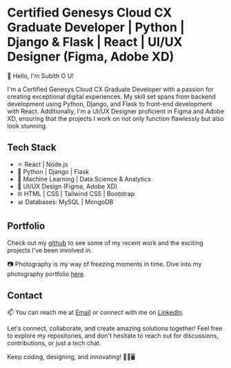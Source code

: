 # Certified Genesys Cloud CX Graduate Developer | Python | Django & Flask | React | UI/UX Designer (Figma, Adobe XD)

👋 Hello, I'm Subith O U!

I'm a Certified Genesys Cloud CX Graduate Developer with a passion for creating exceptional digital experiences. My skill set spans from backend development using Python, Django, and Flask to front-end development with React. Additionally, I'm a UI/UX Designer proficient in Figma and Adobe XD, ensuring that the projects I work on not only function flawlessly but also look stunning.

## Tech Stack

- ⚛️ React | Node.js
- :snake: Python | Django | Flask
- 🧠 Machine Learning | Data Science & Analytics
- 🎨 UI/UX Design (Figma, Adobe XD)
- 🌐 HTML | CSS | Tailwind CSS | Bootstrap
- 📊 Databases: MySQL | MongoDB

## Portfolio

Check out my [github](https://github.com/subithou) to see some of my recent work and the exciting projects I've been involved in.

📷 Photography is my way of freezing moments in time. Dive into my photography portfolio [here](https://www.subithouphotography.com/).

## Contact

📫 You can reach me at [Email](ousubith@gmail.com) or connect with me on [LinkedIn](https://www.linkedin.com/in/subith-o-u-9b003716b/).

Let's connect, collaborate, and create amazing solutions together! Feel free to explore my repositories, and don't hesitate to reach out for discussions, contributions, or just a tech chat.

Keep coding, designing, and innovating! 🚀🎨🖥️
